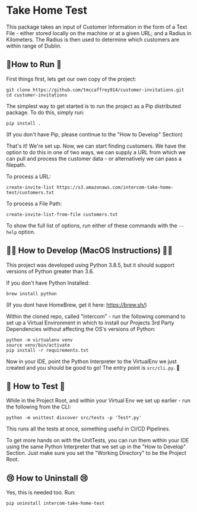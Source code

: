 # Take Home Test
This package takes an input of Customer Information in the form of a Text File - either stored locally on the machine 
or at a given URL; and a Radius in Kilometers. The Radius is then used to determine which customers are within range 
of Dublin.

## 🏃How to Run 🚶
First things first, lets get our own copy of the project:
```shell script
git clone https://github.com/tmccaffrey914/customer-invitations.git
cd customer-invitations
```

The simplest way to get started is to run the project as a Pip distributed package. To do this, simply run:
```shell script
pip install .
```
(If you don't have Pip, please continue to the "How to Develop" Section)

That's it! We're set up. Now, we can start finding customers. We have the option to do this in one of two ways, we 
can supply a URL from which we can pull and process the customer data - or alternatively we can pass a filepath.

To process a URL:
```shell script
create-invite-list https://s3.amazonaws.com/intercom-take-home-test/customers.txt
``` 
To process a File Path:
```shell script
create-invite-list-from-file customers.txt
``` 

To show the full list of options, run either of these commands with the `--help` option.

## 👨‍💻 How to Develop (MacOS Instructions) 👩‍💻
This project was developed using Python 3.8.5, but it should support versions of Python greater than 3.6.

If you don't have Python Installed:
```shell script
brew install python
```
(If you dont have HomeBrew, get it here: https://brew.sh/)

Within the cloned repo, called "intercom" - run the following command to set up a Virtual Environment in which 
to install our Projects 3rd Party Dependencies without affecting the OS's versions of Python:
```shell script
python -m virtualenv venv
source venv/bin/activate
pip install -r requirements.txt
```
Now in your IDE, point the Python Interpreter to the VirtualEnv we just created and you should be good to go! 
The entry point is `src/cli.py`. 🤫

## 🧪 How to Test 🧪
While in the Project Root, and within your Virtual Env we set up earlier -  run the following from the CLI:
```shell script
python -m unittest discover src/tests -p 'Test*.py'
```
This runs all the tests at once, something useful in CI/CD Pipelines.

To get more hands on with the UnitTests, you can run them within your IDE using the same Python Interpreter 
that we set up in the "How to Develop" Section. Just make sure you set the "Working Directory" to be the 
Project Root.

## 😢 How to Uninstall 😢
Yes, this is needed too. Run: 
```shell script
pip uninstall intercom-take-home-test
```
